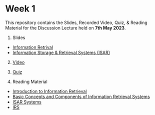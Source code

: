 # Week 1 

This repository contains the Slides, Recorded Video, Quiz, & Reading Material for the Discussion Lecture held on **7th May 2023**.

1. Slides
- [Information Retrival](https://manika-lamba.github.io/SOL/7_May_2023/#/title-slide)
- [Information Storage & Retrieval Systems (ISAR)](https://manika-lamba.github.io/isar/ISAR/)

2. [Video](https://www.youtube.com/embed/toZX2bLmY0E "Day 1 Lecture")

3. [Quiz](https://github.com/manika-lamba/SOL/blob/main/7_May_2023/quiz/Quiz-1.pdf)

4. Reading Material

- [Introduction to Information Retrieval](https://github.com/manika-lamba/SOL/blob/main/7_May_2023/reading-material/Introduction-to-Information-Retrieval.pdf) 
- [Basic Concepts and Components of Information Retrieval Systems](https://github.com/manika-lamba/SOL/blob/main/7_May_2023/reading-material/Basic-Concepts-Components-IR.pdf)
- [ISAR Systems](https://github.com/manika-lamba/SOL/blob/main/7_May_2023/reading-material/ISAR_Systems.pdf)
- [IRS](https://github.com/manika-lamba/SOL/blob/main/7_May_2023/reading-material/IRS.pdf)
